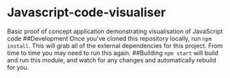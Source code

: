 # Javascript-code-visualiser
Basic proof of concept application demonstrating visualisation of JavaScript code
##Development
Once you've cloned this repository locally, run `npm install`. This will grab all of the external dependencies for this project. From time to time you may need to run this again.
##Building
`npm start` will build and run this module, and watch for any changes and automatically rebuild for you.
